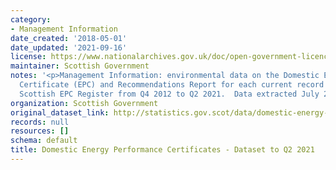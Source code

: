 ```yaml
---
category:
- Management Information
date_created: '2018-05-01'
date_updated: '2021-09-16'
license: https://www.nationalarchives.gov.uk/doc/open-government-licence/version/3/
maintainer: Scottish Government
notes: '<p>Management Information: environmental data on the Domestic Energy Performance
  Certificate (EPC) and Recommendations Report for each current record held on the
  Scottish EPC Register from Q4 2012 to Q2 2021.  Data extracted July 2021.</p>'
organization: Scottish Government
original_dataset_link: http://statistics.gov.scot/data/domestic-energy-performance-certificates
records: null
resources: []
schema: default
title: Domestic Energy Performance Certificates - Dataset to Q2 2021
---
```

